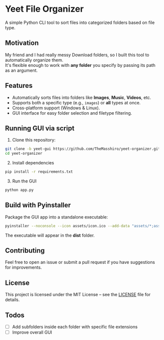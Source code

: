 # Yeet File Organizer

A simple Python CLI tool to sort files into categorized folders based on file type.

## Motivation

My friend and I had really messy Download folders, so I built this tool to automatically organize them.  
It's flexible enough to work with **any folder** you specify by passing its path as an argument.

## Features

- Automatically sorts files into folders like **Images**, **Music**, **Videos**, etc.
- Supports both a specific type (e.g., `images`) or **all** types at once.
- Cross-platform support (Windows & Linux).
- GUI interface for easy folder selection and filetype filtering.

## Running GUI via script

1. Clone this repository:

```bash
git clone -b yeet-gui https://github.com/TheMasshiro/yeet-organizer.git
cd yeet-organizer
```

2. Install dependencies

```bash
pip install -r requirements.txt
```

3. Run the GUI

```bash
python app.py
```

## Build with Pyinstaller

Package the GUI app into a standalone executable:

```bash
pyinstaller --noconsole --icon assets/icon.ico --add-data "assets/*;assets" app.py
```

The executable will appear in the **dist** folder.

## Contributing

Feel free to open an issue or submit a pull request if you have suggestions for improvements.

## License

This project is licensed under the MIT License – see the [LICENSE](LICENSE) file for details.

## Todos

- [ ] Add subfolders inside each folder with specific file extensions
- [ ] Improve overall GUI
